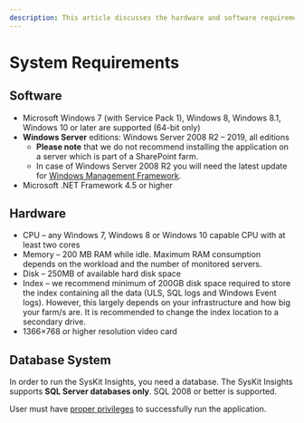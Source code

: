 ```yaml
---
description: This article discusses the hardware and software requirements that are necessary in order to install the SysKit Insights.
---
```


# System Requirements

## Software

* Microsoft Windows 7 \(with Service Pack 1\), Windows 8, Windows 8.1, Windows 10 or later are supported \(64-bit only\)
* **Windows Server** editions: Windows Server 2008 R2 – 2019, all editions
  * **Please note** that we do not recommend installing the application on a server which is part of a SharePoint farm.
  * In case of Windows Server 2008 R2 you will need the latest update for [Windows Management Framework](https://www.microsoft.com/en-us/download/details.aspx?id=54616). 
* Microsoft .NET Framework 4.5 or higher

## Hardware

* CPU – any Windows 7, Windows 8 or Windows 10 capable CPU with at least two cores
* Memory – 200 MB RAM while idle. Maximum RAM consumption depends on the workload and the number of monitored servers. 
* Disk – 250MB of available hard disk space
* Index – we recommend minimum of 200GB disk space required to store the index containing all the data \(ULS, SQL logs and Windows Event logs\). However, this largely depends on your infrastructure and how big your farm/s are. It is recommended to change the index location to a secondary drive.
* 1366×768 or higher resolution video card

## Database System

In order to run the SysKit Insights, you need a database. The SysKit Insights supports **SQL Server databases only**. SQL 2008 or better is supported.

User must have [proper privileges](user-permissions-requirements.md) to successfully run the application.

